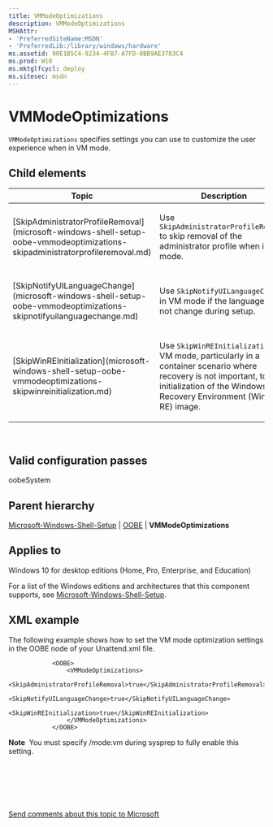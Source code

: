 ```yaml
---
title: VMModeOptimizations
description: VMModeOptimizations
MSHAttr:
- 'PreferredSiteName:MSDN'
- 'PreferredLib:/library/windows/hardware'
ms.assetid: 90E1B5C4-9234-4FB7-A7FD-0BB9AE3783C4
ms.prod: W10
ms.mktglfcycl: deploy
ms.sitesec: msdn
---
```


# VMModeOptimizations


`VMModeOptimizations` specifies settings you can use to customize the user experience when in VM mode.

## Child elements


<table>
<colgroup>
<col width="50%" />
<col width="50%" />
</colgroup>
<thead>
<tr class="header">
<th>Topic</th>
<th>Description</th>
</tr>
</thead>
<tbody>
<tr class="odd">
<td><p>[SkipAdministratorProfileRemoval](microsoft-windows-shell-setup-oobe-vmmodeoptimizations-skipadministratorprofileremoval.md)</p></td>
<td><p>Use <code>SkipAdministratorProfileRemoval</code> to skip removal of the administrator profile when in VM mode.</p></td>
</tr>
<tr class="even">
<td><p>[SkipNotifyUILanguageChange](microsoft-windows-shell-setup-oobe-vmmodeoptimizations-skipnotifyuilanguagechange.md)</p></td>
<td><p>Use <code>SkipNotifyUILanguageChange</code> in VM mode if the language will not change during setup.</p></td>
</tr>
<tr class="odd">
<td><p>[SkipWinREInitialization](microsoft-windows-shell-setup-oobe-vmmodeoptimizations-skipwinreinitialization.md)</p></td>
<td><p>Use <code>SkipWinREInitialization</code> in VM mode, particularly in a container scenario where recovery is not important, to skip initialization of the Windows Recovery Environment (Windows RE) image.</p></td>
</tr>
</tbody>
</table>

 

## Valid configuration passes


oobeSystem

## Parent hierarchy


[Microsoft-Windows-Shell-Setup](microsoft-windows-shell-setup.md) | [OOBE](microsoft-windows-shell-setup-oobe.md) | **VMModeOptimizations**

## Applies to


Windows 10 for desktop editions (Home, Pro, Enterprise, and Education)

For a list of the Windows editions and architectures that this component supports, see [Microsoft-Windows-Shell-Setup](microsoft-windows-shell-setup.md).

## XML example


The following example shows how to set the VM mode optimization settings in the OOBE node of your Unattend.xml file.

``` syntax
            <OOBE>
                <VMModeOptimizations>
                    <SkipAdministratorProfileRemoval>true</SkipAdministratorProfileRemoval>
                    <SkipNotifyUILanguageChange>true</SkipNotifyUILanguageChange>
                    <SkipWinREInitialization>true</SkipWinREInitialization>  
                </VMModeOptimizations>
            </OOBE>
```

**Note**  You must specify /mode:vm during sysprep to fully enable this setting.

 

 

 

[Send comments about this topic to Microsoft](mailto:wsddocfb@microsoft.com?subject=Documentation%20feedback%20%5Bp_unattend\p_unattend%5D:%20VMModeOptimizations%20%20RELEASE:%20%2810/3/2016%29&body=%0A%0APRIVACY%20STATEMENT%0A%0AWe%20use%20your%20feedback%20to%20improve%20the%20documentation.%20We%20don't%20use%20your%20email%20address%20for%20any%20other%20purpose,%20and%20we'll%20remove%20your%20email%20address%20from%20our%20system%20after%20the%20issue%20that%20you're%20reporting%20is%20fixed.%20While%20we're%20working%20to%20fix%20this%20issue,%20we%20might%20send%20you%20an%20email%20message%20to%20ask%20for%20more%20info.%20Later,%20we%20might%20also%20send%20you%20an%20email%20message%20to%20let%20you%20know%20that%20we've%20addressed%20your%20feedback.%0A%0AFor%20more%20info%20about%20Microsoft's%20privacy%20policy,%20see%20http://privacy.microsoft.com/default.aspx. "Send comments about this topic to Microsoft")




